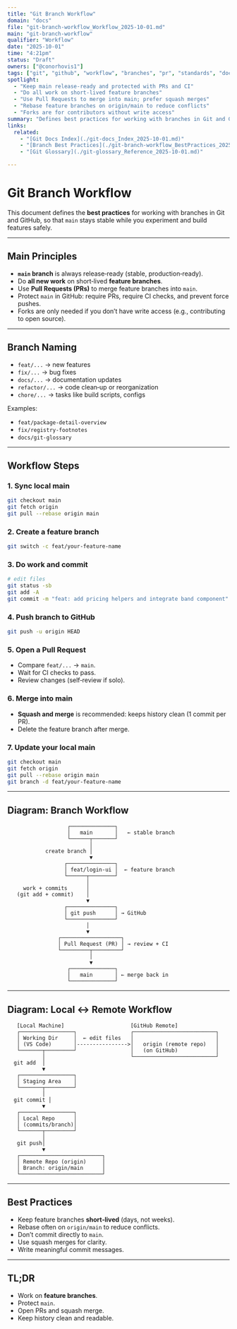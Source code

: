 ```yaml
---
title: "Git Branch Workflow"
domain: "docs"
file: "git-branch-workflow_Workflow_2025-10-01.md"
main: "git-branch-workflow"
qualifier: "Workflow"
date: "2025-10-01"
time: "4:21pm"
status: "Draft"
owners: ["@conorhovis1"]
tags: ["git", "github", "workflow", "branches", "pr", "standards", "docs"]
spotlight:
  - "Keep main release-ready and protected with PRs and CI"
  - "Do all work on short-lived feature branches"
  - "Use Pull Requests to merge into main; prefer squash merges"
  - "Rebase feature branches on origin/main to reduce conflicts"
  - "Forks are for contributors without write access"
summary: "Defines best practices for working with branches in Git and GitHub so that main stays stable while new work happens safely on feature branches. Covers naming conventions, day-to-day steps (sync main, branch, commit, push, PR, squash-merge), diagrams for branch and local↔remote flows, and maintenance tips."
links:
  related:
    - "[Git Docs Index](./git-docs_Index_2025-10-01.md)"
    - "[Branch Best Practices](./git-branch-workflow_BestPractices_2025-10-01.md)"
    - "[Git Glossary](./git-glossary_Reference_2025-10-01.md)"

---
```


# Git Branch Workflow

This document defines the **best practices** for working with branches in Git and GitHub, so that `main` stays stable while you experiment and build features safely.

---

## Main Principles

- **`main` branch** is always release‑ready (stable, production‑ready).
- Do **all new work** on short‑lived **feature branches**.
- Use **Pull Requests (PRs)** to merge feature branches into `main`.
- Protect `main` in GitHub: require PRs, require CI checks, and prevent force pushes.
- Forks are only needed if you don’t have write access (e.g., contributing to open source).

---

## Branch Naming

- `feat/...` → new features
- `fix/...` → bug fixes
- `docs/...` → documentation updates
- `refactor/...` → code clean‑up or reorganization
- `chore/...` → tasks like build scripts, configs

Examples:
- `feat/package-detail-overview`
- `fix/registry-footnotes`
- `docs/git-glossary`

---

## Workflow Steps

### 1. Sync local main
```bash
git checkout main
git fetch origin
git pull --rebase origin main
```

### 2. Create a feature branch
```bash
git switch -c feat/your-feature-name
```

### 3. Do work and commit
```bash
# edit files
git status -sb
git add -A
git commit -m "feat: add pricing helpers and integrate band component"
```

### 4. Push branch to GitHub
```bash
git push -u origin HEAD
```

### 5. Open a Pull Request
- Compare `feat/...` → `main`.
- Wait for CI checks to pass.
- Review changes (self‑review if solo).

### 6. Merge into main
- **Squash and merge** is recommended: keeps history clean (1 commit per PR).
- Delete the feature branch after merge.

### 7. Update your local main
```bash
git checkout main
git fetch origin
git pull --rebase origin main
git branch -d feat/your-feature-name
```

---

## Diagram: Branch Workflow

```
                   ┌──────────────┐
                   │   main       │   ← stable branch
                   └──────┬───────┘
                          │
            create branch │
                          ▼
                  ┌───────────────┐
                  │ feat/login-ui │  ← feature branch
                  └──────┬────────┘
                         │
     work + commits      │
   (git add + commit)    │
                         ▼
                  ┌───────────────┐
                  │ git push      │ → GitHub
                  └───────────────┘
                         │
                         ▼
                ┌───────────────────┐
                │ Pull Request (PR) │ → review + CI
                └─────────┬─────────┘
                          │
                          ▼
                   ┌──────────────┐
                   │   main       │ ← merge back in
                   └──────────────┘
```

---

## Diagram: Local ↔ Remote Workflow

```
   [Local Machine]                     [GitHub Remote]
   ┌─────────────────┐                 ┌──────────────────────────┐
   │ Working Dir     │  ← edit files   │                          │
   │ (VS Code)       │---------------->│   origin (remote repo)   │
   └───────┬─────────┘                 │   (on GitHub)            │
           │                           └──────────────────────────┘
  git add  │
           ▼
   ┌─────────────────┐
   │ Staging Area    │
   └───────┬─────────┘
           │
  git commit │
           ▼
   ┌─────────────────┐
   │ Local Repo      │
   │ (commits/branch)│
   └───────┬─────────┘
           │
   git push│
           ▼
   ┌──────────────────────────┐
   │ Remote Repo (origin)     │
   │ Branch: origin/main      │
   └──────────────────────────┘
```

---

## Best Practices

- Keep feature branches **short‑lived** (days, not weeks).
- Rebase often on `origin/main` to reduce conflicts.
- Don’t commit directly to `main`.
- Use squash merges for clarity.
- Write meaningful commit messages.

---

## TL;DR
- Work on **feature branches**.
- Protect `main`.
- Open PRs and squash merge.
- Keep history clean and readable.

